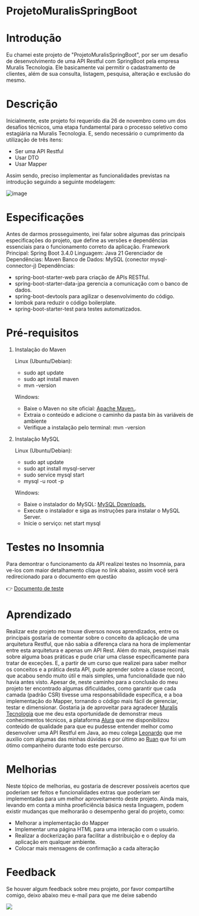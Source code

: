 # ProjetoMuralisSpringBoot
# Introdução
Eu chamei este projeto de "ProjetoMuralisSpringBoot", por ser um desafio de desenvolvimento de uma API Restful com SpringBoot pela empresa Muralis Tecnologia. Ele basicamente vai permitir o cadastramento de clientes, além de sua consulta, listagem, pesquisa, alteração e exclusão do mesmo.
# Descrição
Inicialmente, este projeto foi requerido dia 26 de novembro como um dos desafios técnicos, uma etapa fundamental para o processo seletivo como estagiária na Muralis Tecnologia. E, sendo necessário o cumprimento da utilização de três itens:
- Ser uma API Restful
- Usar DTO
- Usar Mapper

Assim sendo, preciso implementar as funcionalidades previstas na introdução seguindo a seguinte modelagem:

![image](https://github.com/user-attachments/assets/671fb64b-bf78-4954-ba4b-bfc66161d419)

# Especificações 

Antes de darmos prosseguimento, irei falar sobre algumas das principais especificações do projeto, que define as versões e dependências essenciais para o funcionamento correto da aplicação.
Framework Principal: Spring Boot 3.4.0
Linguagem: Java 21
Gerenciador de Dependências: Maven
Banco de Dados: MySQL (conector mysql-connector-j)
Dependências:
- spring-boot-starter-web para criação de APIs RESTful.
- spring-boot-starter-data-jpa gerencia a comunicação com o banco de dados.
- spring-boot-devtools para agilizar o desenvolvimento do código.
- lombok para reduzir o código boilerplate.
- spring-boot-starter-test para testes automatizados.

# Pré-requisitos

1. Instalação do Maven
   
   Linux (Ubuntu/Debian):
   - sudo apt update
   - sudo apt install maven
   - mvn -version

   Windows:
   - Baixe o Maven no site oficial: [Apache Maven.](https://maven.apache.org/download.cgi).
   - Extraia o conteúdo e adicione o caminho da pasta bin às variáveis de ambiente
   - Verifique a instalação pelo terminal: mvn -version

2. Instalação MySQL

   Linux (Ubuntu/Debian):
   - sudo apt update
   - sudo apt install mysql-server
   - sudo service mysql start
   - mysql -u root -p


   Windows:
   - Baixe o instalador do MySQL: [MySQL Downloads.](https://dev.mysql.com/downloads/installer/)
   - Execute o instalador e siga as instruções para instalar o MySQL Server.
   - Inicie o serviço: net start mysql

# Testes no Insomnia 

Para demontrar o funcionamento da API realizei testes no Insomnia, para ve-los com maior detalhamento clique no link abaixo, assim você será redirecionado para o documento em questão

👉 [Documento de teste](https://github.com/rafaseara/ProjetoMuralisSpringBoot/edit/main/doc/insomnia-tests.md)

# Aprendizado

Realizar este projeto me trouxe diversos novos aprendizados, entre os principais gostaria de comentar sobre o conceito da aplicação de uma arquitetura Restful, que não sabia a diferença clara na hora de implementar entre esta arquitetura e apenas um API Rest. Além do mais, pesquisei mais sobre alguma boas práticas e pude criar uma classe especificamente para tratar de exceções. E, a partir de um curso que realizei para saber melhor os conceitos e a prática desta API, pude aprender sobre a classe record, que acabou sendo muito útil e mais simples, uma funcionalidade que não havia antes visto. Apesar de, neste caminho para a conclusão do meu projeto ter encontrado algumas dificuldades, como garantir que cada camada (padrão CSR) tivesse uma responsabilidade específica, e a boa implementação do Mapper, tornando o código mais fácil de gerenciar, testar e dimensionar. Gostaria ja de aproveitar para agradecer [Muralis Tecnologia](https://www.muralis.com.br/) que me deu esta oportunidade de demonstrar meus conhecimentos técnicos, a plataforma [Alura](https://www.alura.com.br/) que me disponibilizou conteúdo de qualidade para que eu pudesse entender melhor como desenvolver uma API Restful em Java, ao meu colega [Leonardo](https://github.com/Pokernol) que me auxilio com algumas das minhas dúvidas e por último ao [Ruan](https://github.com/ruann-fernandess) que foi um ótimo companheiro durante todo este percurso.

# Melhorias

Neste tópico de melhorias, eu gostaria de descrever possíveis acertos que poderiam ser feitos e funcionalidades extras que poderiam ser implementadas para um melhor aproveitamento deste projeto.  Ainda mais, levando em conta a minha proeficiência básica nesta linguagem, podem existir mudanças que melhorarão o desempenho geral do projeto, como:
- Melhorar a implementação do Mapper
- Implementar uma página HTML para uma interação com o usuário.
- Realizar a dockerização para facilitar a distribuição e o deploy da aplicação em qualquer ambiente.
- Colocar mais mensagens de confirmação a cada alteração

# Feedback
Se houver algum feedback sobre meu projeto, por favor compartilhe comigo, deixo abaixo meu e-mail para que me deixe sabendo

<a href = "mailto:contatorafaseara257@gmail.com"><img src="https://img.shields.io/badge/-Gmail-%23333?style=for-the-badge&logo=gmail&logoColor=white" target="_blank"></a>

